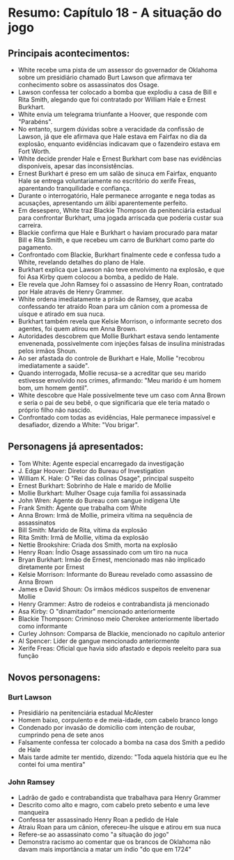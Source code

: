 # Resumo: Capítulo 18 - A situação do jogo

## Principais acontecimentos:
- White recebe uma pista de um assessor do governador de Oklahoma sobre um presidiário chamado Burt Lawson que afirmava ter conhecimento sobre os assassinatos dos Osage.
- Lawson confessa ter colocado a bomba que explodiu a casa de Bill e Rita Smith, alegando que foi contratado por William Hale e Ernest Burkhart.
- White envia um telegrama triunfante a Hoover, que responde com "Parabéns".
- No entanto, surgem dúvidas sobre a veracidade da confissão de Lawson, já que ele afirmava que Hale estava em Fairfax no dia da explosão, enquanto evidências indicavam que o fazendeiro estava em Fort Worth.
- White decide prender Hale e Ernest Burkhart com base nas evidências disponíveis, apesar das inconsistências.
- Ernest Burkhart é preso em um salão de sinuca em Fairfax, enquanto Hale se entrega voluntariamente no escritório do xerife Freas, aparentando tranquilidade e confiança.
- Durante o interrogatório, Hale permanece arrogante e nega todas as acusações, apresentando um álibi aparentemente perfeito.
- Em desespero, White traz Blackie Thompson da penitenciária estadual para confrontar Burkhart, uma jogada arriscada que poderia custar sua carreira.
- Blackie confirma que Hale e Burkhart o haviam procurado para matar Bill e Rita Smith, e que recebeu um carro de Burkhart como parte do pagamento.
- Confrontado com Blackie, Burkhart finalmente cede e confessa tudo a White, revelando detalhes do plano de Hale.
- Burkhart explica que Lawson não teve envolvimento na explosão, e que foi Asa Kirby quem colocou a bomba, a pedido de Hale.
- Ele revela que John Ramsey foi o assassino de Henry Roan, contratado por Hale através de Henry Grammer.
- White ordena imediatamente a prisão de Ramsey, que acaba confessando ter atraído Roan para um cânion com a promessa de uísque e atirado em sua nuca.
- Burkhart também revela que Kelsie Morrison, o informante secreto dos agentes, foi quem atirou em Anna Brown.
- Autoridades descobrem que Mollie Burkhart estava sendo lentamente envenenada, possivelmente com injeções falsas de insulina ministradas pelos irmãos Shoun.
- Ao ser afastada do controle de Burkhart e Hale, Mollie "recobrou imediatamente a saúde".
- Quando interrogada, Mollie recusa-se a acreditar que seu marido estivesse envolvido nos crimes, afirmando: "Meu marido é um homem bom, um homem gentil".
- White descobre que Hale possivelmente teve um caso com Anna Brown e seria o pai de seu bebê, o que significaria que ele teria matado o próprio filho não nascido.
- Confrontado com todas as evidências, Hale permanece impassível e desafiador, dizendo a White: "Vou brigar".

## Personagens já apresentados:
- Tom White: Agente especial encarregado da investigação
- J. Edgar Hoover: Diretor do Bureau of Investigation
- William K. Hale: O "Rei das colinas Osage", principal suspeito
- Ernest Burkhart: Sobrinho de Hale e marido de Mollie
- Mollie Burkhart: Mulher Osage cuja família foi assassinada
- John Wren: Agente do Bureau com sangue indígena Ute
- Frank Smith: Agente que trabalha com White
- Anna Brown: Irmã de Mollie, primeira vítima na sequência de assassinatos
- Bill Smith: Marido de Rita, vítima da explosão
- Rita Smith: Irmã de Mollie, vítima da explosão
- Nettie Brookshire: Criada dos Smith, morta na explosão
- Henry Roan: Índio Osage assassinado com um tiro na nuca
- Bryan Burkhart: Irmão de Ernest, mencionado mas não implicado diretamente por Ernest
- Kelsie Morrison: Informante do Bureau revelado como assassino de Anna Brown
- James e David Shoun: Os irmãos médicos suspeitos de envenenar Mollie
- Henry Grammer: Astro de rodeios e contrabandista já mencionado
- Asa Kirby: O "dinamitador" mencionado anteriormente
- Blackie Thompson: Criminoso meio Cherokee anteriormente libertado como informante
- Curley Johnson: Comparsa de Blackie, mencionado no capítulo anterior
- Al Spencer: Líder de gangue mencionado anteriormente
- Xerife Freas: Oficial que havia sido afastado e depois reeleito para sua função

## Novos personagens:

### Burt Lawson
- Presidiário na penitenciária estadual McAlester
- Homem baixo, corpulento e de meia-idade, com cabelo branco longo
- Condenado por invasão de domicílio com intenção de roubar, cumprindo pena de sete anos
- Falsamente confessa ter colocado a bomba na casa dos Smith a pedido de Hale
- Mais tarde admite ter mentido, dizendo: "Toda aquela história que eu lhe contei foi uma mentira"

### John Ramsey
- Ladrão de gado e contrabandista que trabalhava para Henry Grammer
- Descrito como alto e magro, com cabelo preto sebento e uma leve manqueira
- Confessa ter assassinado Henry Roan a pedido de Hale
- Atraiu Roan para um cânion, ofereceu-lhe uísque e atirou em sua nuca
- Refere-se ao assassinato como "a situação do jogo"
- Demonstra racismo ao comentar que os brancos de Oklahoma não davam mais importância a matar um índio "do que em 1724" 